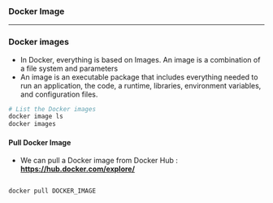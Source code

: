 ### Docker Image

--------------------------------------------------------------------------------------------

### Docker images

* In Docker, everything is based on Images. An image is a combination of a file system and parameters
* An image is an executable package that includes everything needed to run an application, the code, a runtime, libraries, environment variables, and configuration files.

```sh
# List the Docker images
docker image ls
docker images
```

#### Pull Docker Image

* We can pull a Docker image from Docker Hub : **https://hub.docker.com/explore/**

```sh

docker pull DOCKER_IMAGE

```
